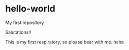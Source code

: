 # hello-world
My first repository 

Salutations!! 

This is my first respiratory, so please bear with me. haha
